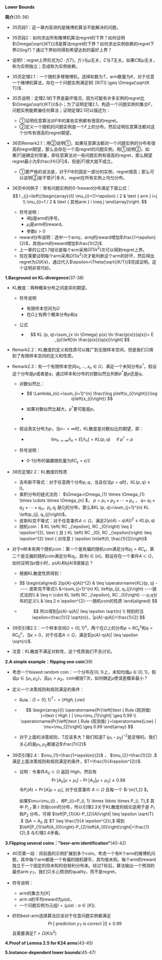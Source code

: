 **Lower Bounds**

**简介**(35-36)

+ 35页段1：这一章内容讲的是赌博机算法不能解决的问题。

+ 35页段2：如何求出所有赌博机算法regret的下界？如何证明$\Omega(\sqrt{(KT)})$是算法regret的下界？如何求出实例依赖的regret下界$\Omega(logT)$？通过下界如何得到希望达到的最好上界？

+ 说明1：regret上界形式为$C\cdot f(T)$，$f(\cdot)$与$\mu$无关，$C$与$T$无关。如果$C$和$\mu$无关，称为实例独立；否成称为实例依赖。

+ 35页定理2.1：一个随机多臂赌博机，选择轮数为$T$，arm数量为$K$，对于任意一个赌博机算法，存在一个问题实例满足$E [R(T)] \geq \Omega(\sqrt{K T})$.

+ 35页说明：定理2.1的下界是最坏情况，因为可能有许多实例的regret比$\Omega(\sqrt{(KT)})$小；为了证明定理2.1，构造一个问题实例的集合$F$，问题实例能欺骗任何算法；证明定理2.1可以描述为：

  + ①证明任意算法对$F$中的某些实例都有很高的regret。
  + ②定义一个随机的问题实例是一个$F$上的分布。然后证明任意算法都对这个分布有很高的regret期望。

+ 36页Remark2.1：用②说明①，如果任意算法都对一个问题实例的分布有很高的regret期望，那么会存在一个高regret的问题实例。用①说明②，如果$|F|$是确定的常量，即任意算法对一些问题实例有很高的regret，那么期望regret最小为$\frac{H}{|F|}$，但是$|F|$很大就不成立。

  + ①更严格的说法是，对于$F$中的固定一部分的实例，regret很高；那么可以说明②是不管$|F|$多大，regret在所有实例上均匀分布。

+ 36页中间例子：带有问题实例的0-1reward分布满足下面公式：
  $$
  I _{j}=\left\{\begin{array}{ll}
  \mu_{i}=(1+\epsilon) / 2 & \text { arm } i=j \\
  \mu_{i}=1 / 2 & \text { 其他arm } i \neq j
  \end{array}\right.
  $$

  + 符号说明：
    + $i$和$j$是arm的序号。
    + $\mu_i$是arm$i$的reward。
    + 参数$\epsilon>0$
  + reward分布说明：选中一个arm$j$，arm$j$的reward增加$\frac{1+\epsilon}{2}$，其他arm的reward增加$\frac{1}{2}$.
  + 上一章的公式1.7结论是每个arm采用$\Omega(1/\epsilon^{2})$次可以得到regret上界。
  + 现在需要证明每个arm采用$\Omega(1/\epsilon^{2})$次才能判断这个arm的好坏，然后得出regret为$\Omega(K/\epsilon)$，通过代入$\epsilon=\Theta(\sqrt{(K/T)}$完成证明。这个证明非常巧妙。

**1.Bacground on KL-divergence**(37-38)

+ KL散度：两种概率分布之间差异的期望。

  + 符号说明

    + 有限样本空间为$\Omega$
    + 在$\Omega$上有两个概率分布$p$和$q$

  + 公式

    + $$
      KL (p, q)=\sum_{x \in \Omega} p(x) \ln \frac{p(x)}{q(x)}= E _{p}\left[\ln \frac{p(x)}{q(x)}\right]
      $$

+ Remark2.2：KL散度的定义和性质可以推广到无限样本空间，但是我们只用到了有限样本空间的定义和性质。

+ Remark2.3：有一个有限样本空间$x_1,...,x_n\in \Omega$，满足一个未知分布$p^{*}$。假设这个分布是$p$或者是$q$，通过样本和分布的对数似然比判断$p^{*}$是$p$还是$q$。

  + 对数似然比：

    + $$
      \Lambda_{n}:=\sum_{i=1}^{n} \frac{\log p\left(x_{i}\right)}{\log q\left(x_{i}\right)}
      $$

    + 如果对数似然比越大，$p^{*}$更可能是$p$。

    + 

  + 假设真实分布为$p$，当$n->∞$时，KL散度是对数似比的期望，即：

    + $$
      \lim _{n \rightarrow \infty} \Lambda_{n}= E \left[\Lambda_{n}\right]= KL (p, q) \quad \text { if } p^{*}=p
      $$

  + 符号说明：
    
    + 0-1分布的偏置随机量为$RC_\epsilon=\epsilon/2$

+ 38页定理2.2：KL散度的性质

  + 吉布斯不等式：对于任意两个分布$p,q$，当且仅当$p = q$时，$KL (p,q)≥0$。
  + 乘积分布的链式法则： $\Omega=\Omega_{1} \times \Omega_{1} \times \cdots \times \Omega_{n} $， $p=p_{1} \times p_{2} \times \cdots \times p_{n}$ ， $q=$ $q_{1} \times q_{2} \times \cdots \times q_{n}$，$p_{j}, q_{j}$ 是$\Omega_{j}$的分布，那么$KL (p, q)=\sum_{j=1}^{n} KL \left(p_{j}, q_{j}\right)$。
  + 皮斯科克不等式：对于任意事件$A\subset \Omega$，满足$2(p(A)-q(A))^{2} \leq KL (p, q)$
  + 随机coin：$ KL \left( RC _{\epsilon}, RC _{0}\right) \leq 2 \epsilon^{2}, \text { 且 } KL \left( RC _{0}, RC _{\epsilon}\right) \leq \epsilon^{2} \text { 对任意 }
    \epsilon \in\left(0, \frac{1}{2}\right)$

+ 对于$n$样本有两个随机coin：第一个是有偏的随机coin满足分布$p_j=RC_\epsilon$，第二个是无偏的随机coin满足分布$q_j$，其中$j\in[n]$，假设存在一个事件$A \subset \Omega$，如何证明当$\epsilon$很小时，$p(A)和$q(A)$很接近？

  + 根据KL散度性质得到：

  + $$
    \begin{aligned}
    2(p(A)-q(A))^{2} & \leq \operatorname{KL}(p, q) ----- 皮斯克不等式\\
    &=\sum_{j=1}^{n} KL \left(p_{j}, q_{j}\right) ----链式法则\\
    & \leq n \cdot KL \left( RC _{\epsilon}, RC _{0}\right) ---p,q分布的定义\\
    & \leq 2 n \epsilon^{2}----随机coin的性质
    \end{aligned}
    $$

  + $$
    所以得到|p(A)-q(A)| \leq \epsilon \sqrt{n} \\
    特别的当\epsilon<\frac{1}{2 \sqrt{n}}，|p(A)-q(A)|<\frac{1}{2}
    $$

+ 39页引理2.3：一个样本空间$\Omega=\{0,1\}^{n}$，两个在$\Omega$上的分布$p=RC_\epsilon^{n}$和$q=RC_0^{n}$，当$\epsilon>0$，对于任意$A\subset \Omega$，满足$|p(A)-q(A)| \leq \epsilon \sqrt{n}$.

+ 注意：KL散度不满足对称性，这个性质我们不去讨论。

**2.A simple example：flipping one coin**(39)

+ 考虑一个biased random coin：一个分布在$\{0,1\}$上，未知均值$\mu\in [0,1]$，假设$\mu\in\{\mu_1,\mu_2\}$，且$\mu_1>\mu_2$。coin被抛T次，如何确定$\mu$使误差概率最小？

+ 定义一个决策规则和规则满足的条件：

  + Rule：$\Omega=\{0,1\}^{T}->\{High,Low\}$

  + $$
    \begin{array}{l}
    \operatorname{Pr}\left[\text { Rule (观测值) }=\text { High } | \mu=\mu_{1}\right] \geq 0.99 \\
    \operatorname{Pr}\left[\text { Rule (观测值) }=\operatorname{Low} | \mu=\mu_{2}\right] \geq 0.99
    \end{array}
    $$

  + 对于上面的决策规则，T应该多大？我们知道$T\text{~}(\mu_1-\mu_2)^{-2}$是足够的。我们关心的是$\mu_1,\mu_2$都接近$\frac{1}{2}$

+ 39页引理2.4：$\mu_{1}=\frac{1+\epsilon}{2}$ ， $\mu_{2}=\frac{1}{2} .$ 满足上面决策规则和规则满足的条件，$T>\frac{1}{4\epsilon^{2}}$.

  + 证明：令事件$A_{0} \subset \Omega$ 返回 High，然后有
    $$
    \operatorname{Pr}\left[A_{0} | \mu=\mu_{1}\right]-\operatorname{Pr}\left[A_{0} | \mu=\mu_{2}\right] \geq 0.98
    $$
    令$P_{i}(A)=\operatorname{Pr}\left[A | \mu=\mu_{i}\right],$ 对于任意事件 $A \subset \Omega$ 且每一个 $i \in\{1,2\} $。

    如果$\mu=\mu_{i} $，有$P_{i}=P_{i, 1} \times \ldots \times P_{i, T},$ 其中 $P_{i, t}$ 第 $t$ 次抛coin的分布，所以引理2.3关于KL散度的结论适用于是 $P_{1}$ 和$P_{2}$ 分布，可得 $\left|P_{1}(A)-P_{2}(A)\right| \leq \epsilon \sqrt{T} .$ 当$A=A_{0}$ 且 $T \leq \frac{1}{4 \epsilon^{2}},$ 得到$\left|P_{1}\left(A_{0}\right)-P_{2}\left(A_{0}\right)\right|<\frac{1}{2},$ 与引理2.4矛盾。

**3.Flipping several coins："besr-arm identification"**(40-42)

+ 40页第一段：将前面的示例扩展到多个coin。考虑一个有K个arm的赌博机问题，其中每个arm都是一个有偏的随机硬币，其均值未知。每个arm的reward独立于一个固定的但未知的伯努利分布来。经过T轮后，算法输出一个预测的最优arm $y_T$。我们只关心预测的quality，而不是regret。

+ 符号说明：

  + arm的集合为$[K]$
  + arm $a$的平均reward为$\mu(a)$，
  + 一个问题实例为元组$I=(\mu(a):a\in [K]).$

+ 好的best-arm选择算法应该对于任意问题实例都满足  
  $$
  \operatorname{Pr}\left[\text { prediction } y_{T} \text { is correct } | I \right] \geq 0.99
  $$
  且需要满足$T>\Omega(K/\epsilon^{2})$

**4.Proof of Lemma 2.5 for K24 arms**(43-45)

**5.Instance-dependent lower bounds**(45-47)
